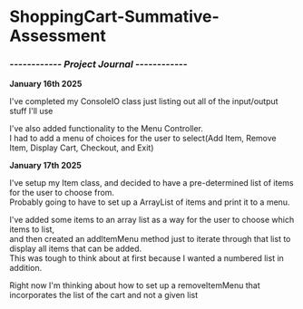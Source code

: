 # ShoppingCart-Summative-Assessment

<h3><i> ------------ Project Journal ------------</i></h3>

<p><b>January 16th 2025</b>

I've completed my ConsoleIO class just listing out all of the input/output stuff I'll use

I've also added functionality to the Menu Controller. <br/> I had to add a menu of choices for the user to select(Add Item, Remove Item, Display Cart, Checkout, and Exit)
</p>

<p><b>January 17th 2025</b>

I've setup my Item class, and decided to have a pre-determined list of items for the user to choose from. <br/> Probably going to have to set up a ArrayList of items and print it to a menu.

I've added some items to an array list as a way for the user to choose which items to list, <br/> and then created an addItemMenu method just to iterate through that list to display all items that can be added.<br/> This was tough to think about at first because I wanted a numbered list in addition.

Right now I'm thinking about how to set up a removeItemMenu that incorporates the list of the cart and not a given list
</p>